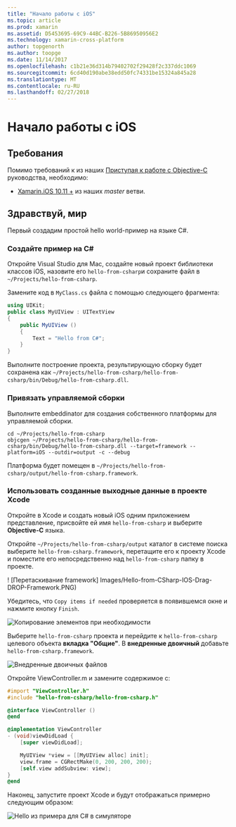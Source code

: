 ```yaml
---
title: "Начало работы с iOS"
ms.topic: article
ms.prod: xamarin
ms.assetid: D5453695-69C9-44BC-B226-5B86950956E2
ms.technology: xamarin-cross-platform
author: topgenorth
ms.author: toopge
ms.date: 11/14/2017
ms.openlocfilehash: c1b21e36d314b79402702f29428f2c337ddc1069
ms.sourcegitcommit: 6cd40d190abe38edd50fc74331be15324a845a28
ms.translationtype: MT
ms.contentlocale: ru-RU
ms.lasthandoff: 02/27/2018
---
```

# <a name="getting-started-with-ios"></a>Начало работы с iOS


## <a name="requirements"></a>Требования

Помимо требований к из наших [Приступая к работе с Objective-C](~/tools/dotnet-embedding/get-started/objective-c/index.md) руководства, необходимо:

* [Xamarin.iOS 10.11 +](https://jenkins.mono-project.com/view/Xamarin.MaciOS/job/xamarin-macios-builds-master/) из наших _master_ ветви.

## <a name="hello-world"></a>Здравствуй, мир

Первый создадим простой hello world-пример на языке C#.

### <a name="create-c-sample"></a>Создайте пример на C#

Откройте Visual Studio для Mac, создайте новый проект библиотеки классов iOS, назовите его `hello-from-csharp`и сохраните файл в `~/Projects/hello-from-csharp`.

Замените код в `MyClass.cs` файла с помощью следующего фрагмента:

```csharp
using UIKit;
public class MyUIView : UITextView
{
    public MyUIView ()
    {
        Text = "Hello from C#";
    }
}
```

Выполните построение проекта, результирующую сборку будет сохранена как `~/Projects/hello-from-csharp/hello-from-csharp/bin/Debug/hello-from-csharp.dll`.

### <a name="bind-the-managed-assembly"></a>Привязать управляемой сборки

Выполните embeddinator для создания собственного платформы для управляемой сборки.

```shell
cd ~/Projects/hello-from-csharp
objcgen ~/Projects/hello-from-csharp/hello-from-csharp/bin/Debug/hello-from-csharp.dll --target=framework --platform=iOS --outdir=output -c --debug
```

Платформа будет помещен в `~/Projects/hello-from-csharp/output/hello-from-csharp.framework`.

### <a name="use-the-generated-output-in-an-xcode-project"></a>Использовать созданные выходные данные в проекте Xcode

Откройте в Xcode и создать новый iOS одним приложением представление, присвойте ей имя `hello-from-csharp` и выберите **Objective-C** языка.

Откройте `~/Projects/hello-from-csharp/output` каталог в системе поиска выберите `hello-from-csharp.framework`, перетащите его к проекту Xcode и поместите его непосредственно над `hello-from-csharp` папку в проекте.

! [Перетаскивание framework] Images/Hello-from-CSharp-IOS-Drag-DROP-Framework.PNG)

Убедитесь, что `Copy items if needed` проверяется в появившемся окне и нажмите кнопку `Finish`.

![Копирование элементов при необходимости](ios-images/hello-from-csharp-ios-copy-items-if-needed.png)

Выберите `hello-from-csharp` проекта и перейдите к `hello-from-csharp` целевого объекта **вкладка "Общие"**. В **внедренные двоичный** добавьте `hello-from-csharp.framework`.

![Внедренные двоичных файлов](ios-images/hello-from-csharp-ios-embedded-binaries.png)

Откройте ViewController.m и замените содержимое с:

```objective-c
#import "ViewController.h"
#include "hello-from-csharp/hello-from-csharp.h"

@interface ViewController ()
@end

@implementation ViewController
- (void)viewDidLoad {
    [super viewDidLoad];

    MyUIView *view = [[MyUIView alloc] init];
    view.frame = CGRectMake(0, 200, 200, 200);
    [self.view addSubview: view];
}
@end
```

Наконец, запустите проект Xcode и будут отображаться примерно следующим образом:

![Hello из примера для C# в симуляторе](ios-images/hello-from-csharp-ios.png)
